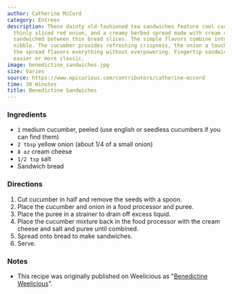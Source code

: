 ```yaml
---
author: Catherine McCord
category: Entrees
description: These dainty old-fashioned tea sandwiches feature cool cucumber slices,
  thinly sliced red onion, and a creamy herbed spread made with cream cheese or mayonnaise
  sandwiched between thin bread slices. The simple flavors combine into a refreshing
  nibble. The cucumber provides refreshing crispness, the onion a touch of bite, and
  the spread flavors everything without overpowering. Fingertip sandwiches don't get
  easier or more classic.
image: benedictine_sandwiches.jpg
size: Varies
source: https://www.epicurious.com/contributors/catherine-mccord
time: 30 minutes
title: Benedictine Sandwiches
---
```

### Ingredients

* `1` medium cucumber, peeled (use english or seedless cucumbers if you can find them)
* `2 tbsp` yellow onion (about 1/4 of a small onion)
* `8 oz` cream cheese
* `1/2 tsp` salt
* Sandwich bread

### Directions

1. Cut cucumber in half and remove the seeds with a spoon.
2. Place the cucumber and onion in a food processor and puree.
3. Place the puree in a strainer to drain off excess liquid.
4. Place the cucumber mixture back in the food processor with the cream cheese and salt and puree until combined.
5. Spread onto bread to make sandwiches.
6. Serve.

### Notes

- This recipe was originally published on Weelicious as "[Benedictine Weelicious](http://weelicious.com/2009/06/09/benedictine/)".